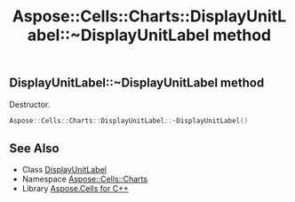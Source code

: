﻿---
title: Aspose::Cells::Charts::DisplayUnitLabel::~DisplayUnitLabel method
linktitle: ~DisplayUnitLabel
second_title: Aspose.Cells for C++ API Reference
description: 'Aspose::Cells::Charts::DisplayUnitLabel::~DisplayUnitLabel method. Destructor in C++.'
type: docs
weight: 200
url: /cpp/aspose.cells.charts/displayunitlabel/~displayunitlabel/
---
## DisplayUnitLabel::~DisplayUnitLabel method


Destructor.

```cpp
Aspose::Cells::Charts::DisplayUnitLabel::~DisplayUnitLabel()
```

## See Also

* Class [DisplayUnitLabel](../)
* Namespace [Aspose::Cells::Charts](../../)
* Library [Aspose.Cells for C++](../../../)
